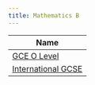 ```yaml
---
title: Mathematics B
---
```


| Name |
| ---- |
| [GCE O Level](gce-o-level) |
| [International GCSE](international-gcse) |
